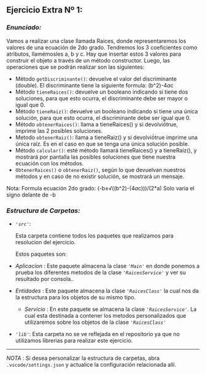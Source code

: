 ## Ejercicio Extra Nº 1:

### *Enunciado:*

Vamos a realizar una clase llamada Raices, donde representaremos los valores de una
ecuación de 2do grado. Tendremos los 3 coeficientes como atributos, llamémosles a, b y c.
Hay que insertar estos 3 valores para construir el objeto a través de un método
constructor. Luego, las operaciones que se podrán realizar son las siguientes:

+  Método `getDiscriminante()`: devuelve el valor del discriminante (double). El discriminante tiene la siguiente formula: (b^2)-4*a*c
+  Método `tieneRaices()`: devuelve un booleano indicando si tiene dos soluciones, para que esto ocurra, el discriminante debe ser mayor o igual que 0.
+  Método `tieneRaiz()`: devuelve un booleano indicando si tiene una única solución, para que esto ocurra, el discriminante debe ser igual que 0.
+  Método `obtenerRaices()`: llama a tieneRaíces() y si devolvió́true, imprime las 2 posibles soluciones.
+  Metodo `obtenerRaiz()`: llama a tieneRaiz() y si devolvió́true imprime una única raíz. Es en el caso en que se tenga una única solución posible.
+  Método `calcular()`: esté método llamará tieneRaices() y a tieneRaíz(), y mostrará por pantalla las posibles soluciones que tiene nuestra ecuación con los métodos.
+ `ObtenerRaices()` o `obtenerRaiz()`, según lo que devuelvan nuestros métodos y en caso de no existir solución, se mostrará un mensaje.

Nota: Formula ecuación 2do grado: (-b±√((b^2)-(4*a*c)))/(2*a) Solo varia el signo delante de -b

### *Estructura de Carpetas:*

+ *`'src'`*:
    <p>Esta carpeta contiene todos los paquetes que realizamos para resolucion del ejercicio.</p>

    Estos paquetes son:
  
 + *Aplicacion* : Este paquete almacena la clase *`'Main'`* en donde ponemos a prueba los diferentes metodos de la clase *`'RaicesService'`* y ver su resultado por consola..
  
 + *Entidades* : Este paquete almacena la clase *`'RaicesClass'`* la cual nos da la estructura para los objetos de su mismo tipo.
  
    + *Servicio* :  En este paquete se almacena la clase *`'RaicesService'`*. La cual esta destinada a contener los metodos personalizados que utilizaremos sobre los objetos de la clase *`'RaicesClass'`*

+ *`'lib'`*: Esta carpeta no se ve reflejada en el repositorio ya que no utilizamos librerias para realizar este ejercicio.

---

*NOTA* : Si desea personalizar la estructura de carpetas, abra `.vscode/settings.json` y actualice la configuración relacionada allí.
